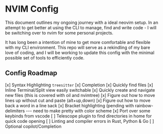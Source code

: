 # NVIM Config

This document outlines my ongoing journey with a ideal neovim setup. 
In an attempt to get better at using the CLI to manage, find and write code - 
I will be switching over to nvim for some personal projects.

It has long been a intention of mine to get more comfortable and flexible with my CLI environment. 
This repo will serve as a rekindling of my bare love of coding, and I will be working to update this config with the minimal possible set of tools to efficiently code.

## Config Roadmap

[x] Syntax Highlighting `treesitter`
[x] Completion
[x] Quickly find files
[x] Inline Terminal/Split view easily switchable
[x] Quickly create and navigate new files (this is covered with oil and nvimtree)
[x] Figure out how to move lines up without cut and paste (alt+up,down)
[x] Figure out how to move back a word in a line `b`ack
[x] Bracket highlighting (pending with rainbow-delimiters --- need to make pretty with color scheme
[x] Port over some keybinds from vscode
[ ] Telescope plugin to find directories in home for quick code opening
[ ] Linting and compiler errors in Rust, Python & Go
[ ] Optional copilot/Completion
